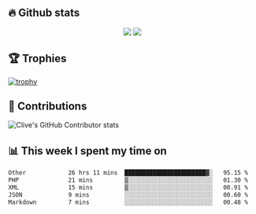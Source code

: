 ## &#128293; Github stats

<!-- GitHub Readme Streak Stats - https://github.com/DenverCoder1/github-readme-streak-stats -->
<p align="center">

<picture>
  <source 
    srcset="https://github-readme-stats.vercel.app/api?username=clivewalkden&count_private=true&show_icons=true&theme=darcula"
    media="(prefers-color-scheme: dark)"
  />
  <source
    srcset="https://github-readme-stats.vercel.app/api?username=clivewalkden&count_private=true&show_icons=true&theme=calm"
    media="(prefers-color-scheme: light), (prefers-color-scheme: no-preference)"
  />
  <img src="https://github-readme-stats.vercel.app/api?username=clivewalkden&count_private=true&show_icons=true&theme=darcula" />
</picture>

<a href="https://git.io/streak-stats" target="_blank">
  <img src="http://github-readme-streak-stats.herokuapp.com?user=clivewalkden&theme=darcula&date_format=j%20M%5B%20Y%5D" />
</a>

</p>

## &#127942; Trophies
[![trophy](https://github-profile-trophy.vercel.app/?username=clivewalkden&theme=onedark)](https://github.com/clivewalkden/github-profile-trophy)

## &#129309; Contributions
![Clive's GitHub Contributor stats](https://github-contributor-stats.vercel.app/api?username=clivewalkden)

## &#128202; This week I spent my time on
<!--START_SECTION:waka-->

```txt
Other            26 hrs 11 mins  ███████████████████████▓░   95.15 %
PHP              21 mins         ▒░░░░░░░░░░░░░░░░░░░░░░░░   01.30 %
XML              15 mins         ▒░░░░░░░░░░░░░░░░░░░░░░░░   00.91 %
JSON             9 mins          ░░░░░░░░░░░░░░░░░░░░░░░░░   00.60 %
Markdown         7 mins          ░░░░░░░░░░░░░░░░░░░░░░░░░   00.48 %
```

<!--END_SECTION:waka-->
